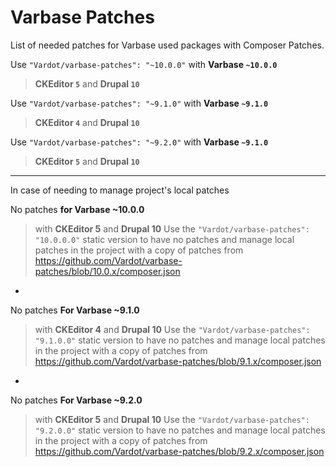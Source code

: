 # Varbase Patches

List of needed patches for Varbase used packages with Composer Patches.

Use `"Vardot/varbase-patches": "~10.0.0"` with **Varbase `~10.0.0`** 
> **CKEditor `5`** and **Drupal `10`**

Use `"Vardot/varbase-patches": "~9.1.0"` with **Varbase `~9.1.0`**
> **CKEditor `4`**  and **Drupal `10`**


Use `"Vardot/varbase-patches": "~9.2.0"` with **Varbase `~9.1.0`**
> **CKEditor `5`** and **Drupal `10`**

---

In case of needing to manage project's local patches


No patches **for Varbase ~10.0.0**
> with **CKEditor 5** and **Drupal 10**
> Use the `"Vardot/varbase-patches": "10.0.0.0"` static version to have no patches and manage local patches in the project with a copy of patches from https://github.com/Vardot/varbase-patches/blob/10.0.x/composer.json

- 
No patches **For Varbase ~9.1.0**
> with **CKEditor 4** and **Drupal 10**
> Use the `"Vardot/varbase-patches": "9.1.0.0"` static version to have no patches and manage local patches in the project with a copy of patches from https://github.com/Vardot/varbase-patches/blob/9.1.x/composer.json

- 
No patches **For Varbase ~9.2.0**
> with **CKEditor 5** and **Drupal 10**
> Use the `"Vardot/varbase-patches": "9.2.0.0"` static version to have no patches and manage local patches in the project with a copy of patches from https://github.com/Vardot/varbase-patches/blob/9.2.x/composer.json